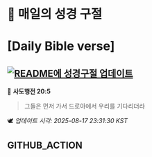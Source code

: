 # 🙏 매일의 성경 구절
# [Daily Bible verse]
## [![README에 성경구절 업데이트](https://github.com/DONGSUKA/first_test/actions/workflows/update-readme-bible.yml/badge.svg)](https://github.com/DONGSUKA/first_test/actions/workflows/update-readme-bible.yml)
<!-- START_BIBLE_VERSE -->
📖 **사도행전 20:5**
> 그들은 먼저 가서 드로아에서 우리를 기다리더라

🕊️ _업데이트 시각: 2025-08-17 23:31:30 KST_
  <!-- END_BIBLE_VERSE -->
## GITHUB_ACTION
